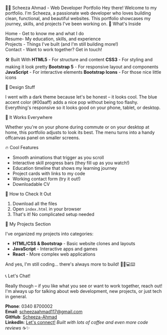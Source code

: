 👩‍💻 Scheeza Ahmad - Web Developer Portfolio
Hey there! Welcome to my portfolio. I'm Scheeza, a passionate web developer who loves building clean, functional, and beautiful websites. This portfolio showcases my journey, skills, and projects I've been working on.
 🚀 What's Inside

Home - Get to know me and what I do  
Resume- My education, skills, and experience  
Projects - Things I've built (and I'm still building more!)  
Contact - Want to work together? Get in touch!

 🛠️ Built With
**HTML5** - For structure and content
**CSS3** - For styling and making it look pretty
 **Bootstrap 5** - For responsive layout and components
 **JavaScript** - For interactive elements
 **Bootstrap Icons** - For those nice little icons

🎨 Design Stuff

I went with a dark theme because let's be honest – it looks cool. The blue accent color (#00aaff) adds a nice pop without being too flashy. Everything's responsive so it looks good on your phone, tablet, or desktop.

📱 It Works Everywhere

Whether you're on your phone during commute or on your desktop at home, this portfolio adjusts to look its best. The menu turns into a handy offcanvas panel on smaller screens.

🔥 Cool Features

- Smooth animations that trigger as you scroll
- Interactive skill progress bars (they fill up as you watch!)
- Education timeline that shows my learning journey
- Project cards with links to my code
- Working contact form (try it out!)
- Downloadable CV

📂 How to Check It Out

1. Download all the files
2. Open `index.html` in your browser
3. That's it! No complicated setup needed

👀 My Projects Section

I've organized my projects into categories:
- **HTML/CSS & Bootstrap** - Basic website clones and layouts
- **JavaScript** - Interactive apps and games
- **React** - More complex web applications

And yes, I'm still coding... there's always more to build! 👩‍💻💻⌨️

📞 Let's Chat!

Really though – if you like what you see or want to work together, reach out! I'm always up for talking about web development, new projects, or just tech in general.

**Phone**: 0340 8700002  
**Email**: scheezaahmad117@gmail.com  
**GitHub**: [Scheeza-Ahmad](https://github.com/Scheeza-Ahmad)  
**LinkedIn**: [Let's connect!](https://www.linkedin.com/in/scheeza-ahmad-19a650380/)
*Built with lots of coffee and even more code reviews* ☕️✨
